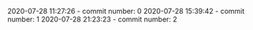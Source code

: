 2020-07-28 11:27:26 - commit number: 0
2020-07-28 15:39:42 - commit number: 1
2020-07-28 21:23:23 - commit number: 2
